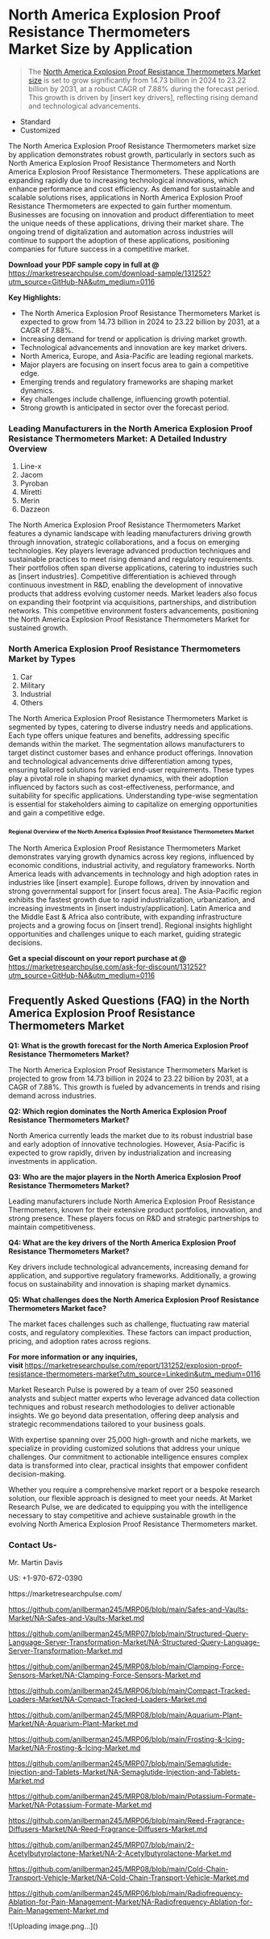 <h1>North America Explosion Proof Resistance Thermometers Market&nbsp;Size by Application</h1><blockquote><p>The <a href="https://marketresearchpulse.com/download-sample/131252?utm_source=GitHub-NA&amp;utm_medium=0116">North America Explosion Proof Resistance Thermometers Market size</a> is set to grow significantly from 14.73 billion in 2024 to 23.22 billion by 2031, at a robust CAGR of 7.88% during the forecast period. This growth is driven by [insert key drivers], reflecting rising demand and technological advancements.</p></blockquote><ul><li>Standard<li> Customized</li></ul><p>The North America Explosion Proof Resistance Thermometers market size by application demonstrates robust growth, particularly in sectors such as North America Explosion Proof Resistance Thermometers and North America Explosion Proof Resistance Thermometers. These applications are expanding rapidly due to increasing technological innovations, which enhance performance and cost efficiency. As demand for sustainable and scalable solutions rises, applications in North America Explosion Proof Resistance Thermometers are expected to gain further momentum. Businesses are focusing on innovation and product differentiation to meet the unique needs of these applications, driving their market share. The ongoing trend of digitalization and automation across industries will continue to support the adoption of these applications, positioning companies for future success in a competitive market.</p><p><strong>Download your PDF sample copy in full at @ </strong><a href="https://marketresearchpulse.com/download-sample/131252?utm_source=GitHub-NA&amp;utm_medium=0116">https://marketresearchpulse.com/download-sample/131252?utm_source=GitHub-NA&amp;utm_medium=0116</a></p><p><strong>Key Highlights: </strong></p><ul><li>The North America Explosion Proof Resistance Thermometers Market is expected to grow from 14.73 billion in 2024 to 23.22 billion by 2031, at a CAGR of 7.88%.</li><li>Increasing demand for trend or application is driving market growth.</li><li>Technological advancements and innovation are key market drivers.</li><li>North America, Europe, and Asia-Pacific are leading regional markets.</li><li>Major players are focusing on insert focus area to gain a competitive edge.</li><li>Emerging trends and regulatory frameworks are shaping market dynamics.</li><li>Key challenges include challenge, influencing growth potential.</li><li>Strong growth is anticipated in sector over the forecast period.</li></ul><h3>Leading Manufacturers in the North America Explosion Proof Resistance Thermometers Market: A Detailed Industry Overview</h3><ol><li>Line-x</li><li>Jacom</li><li>Pyroban</li><li>Miretti</li><li>Merin</li><li>Dazzeon</li></ol><div class="flex max-w-full flex-col flex-grow"><div class="min-h-8 text-message flex w-full flex-col items-end gap-2 whitespace-normal break-words [.text-message+&amp;]:mt-5" dir="auto" data-message-author-role="assistant" data-message-id="fd8432e4-4910-450d-b182-61b7bfb0a01f" data-message-model-slug="gpt-4o"><div class="flex w-full flex-col gap-1 empty:hidden first:pt-[3px]"><div class="markdown prose w-full break-words dark:prose-invert light"><p>The North America Explosion Proof Resistance Thermometers Market features a dynamic landscape with leading manufacturers driving growth through innovation, strategic collaborations, and a focus on emerging technologies. Key players leverage advanced production techniques and sustainable practices to meet rising demand and regulatory requirements. Their portfolios often span diverse applications, catering to industries such as [insert industries]. Competitive differentiation is achieved through continuous investment in R&amp;D, enabling the development of innovative products that address evolving customer needs. Market leaders also focus on expanding their footprint via acquisitions, partnerships, and distribution networks. This competitive environment fosters advancements, positioning the North America Explosion Proof Resistance Thermometers Market for sustained growth.</p></div></div></div></div><h3>North America Explosion Proof Resistance Thermometers Market by Types</h3><ol><li>Car<li> Military<li> Industrial<li> Others</li></ol><div class="flex max-w-full flex-col flex-grow"><div class="min-h-8 text-message flex w-full flex-col items-end gap-2 whitespace-normal break-words [.text-message+&amp;]:mt-5" dir="auto" data-message-author-role="assistant" data-message-id="084470be-0bb7-4664-bddf-5156b4f41249" data-message-model-slug="gpt-4o-mini"><div class="flex w-full flex-col gap-1 empty:hidden first:pt-[3px]"><div class="markdown prose w-full break-words dark:prose-invert light"><p>The North America Explosion Proof Resistance Thermometers Market is segmented by types, catering to diverse industry needs and applications. Each type offers unique features and benefits, addressing specific demands within the market. The segmentation allows manufacturers to target distinct customer bases and enhance product offerings. Innovation and technological advancements drive differentiation among types, ensuring tailored solutions for varied end-user requirements. These types play a pivotal role in shaping market dynamics, with their adoption influenced by factors such as cost-effectiveness, performance, and suitability for specific applications. Understanding type-wise segmentation is essential for stakeholders aiming to capitalize on emerging opportunities and gain a competitive edge.</p></div></div></div></div><h3><span style="font-size: 11px;">Regional Overview of the North America Explosion Proof Resistance Thermometers Market</span></h3><div class="flex max-w-full flex-col flex-grow"><div class="min-h-8 text-message flex w-full flex-col items-end gap-2 whitespace-normal break-words [.text-message+&amp;]:mt-5" dir="auto" data-message-author-role="assistant" data-message-id="e9038762-ce64-4e30-91c9-9bd413514231" data-message-model-slug="gpt-4o-mini"><div class="flex w-full flex-col gap-1 empty:hidden first:pt-[3px]"><div class="markdown prose w-full break-words dark:prose-invert light"><p>The North America Explosion Proof Resistance Thermometers Market demonstrates varying growth dynamics across key regions, influenced by economic conditions, industrial activity, and regulatory frameworks. North America leads with advancements in technology and high adoption rates in industries like [insert example]. Europe follows, driven by innovation and strong governmental support for [insert focus area]. The Asia-Pacific region exhibits the fastest growth due to rapid industrialization, urbanization, and increasing investments in [insert industry/application]. Latin America and the Middle East &amp; Africa also contribute, with expanding infrastructure projects and a growing focus on [insert trend]. Regional insights highlight opportunities and challenges unique to each market, guiding strategic decisions.</p></div></div></div></div><p><strong>Get a special discount on your report purchase at @ </strong><a href="https://marketresearchpulse.com/ask-for-discount/131252?utm_source=GitHub-NA&amp;utm_medium=0116">https://marketresearchpulse.com/ask-for-discount/131252?utm_source=GitHub-NA&amp;utm_medium=0116</a></p><h2>Frequently Asked Questions (FAQ) in the North America Explosion Proof Resistance Thermometers Market</h2><p><strong>Q1: What is the growth forecast for the North America Explosion Proof Resistance Thermometers Market?</strong></p><p>The North America Explosion Proof Resistance Thermometers Market is projected to grow from 14.73 billion in 2024 to 23.22 billion by 2031, at a CAGR of 7.88%. This growth is fueled by advancements in trends and rising demand across industries.</p><p><strong>Q2: Which region dominates the North America Explosion Proof Resistance Thermometers Market?</strong></p><p>North America currently leads the market due to its robust industrial base and early adoption of innovative technologies. However, Asia-Pacific is expected to grow rapidly, driven by industrialization and increasing investments in application.</p><p><strong>Q3: Who are the major players in the North America Explosion Proof Resistance Thermometers Market?</strong></p><p>Leading manufacturers include North America Explosion Proof Resistance Thermometers, known for their extensive product portfolios, innovation, and strong presence. These players focus on R&amp;D and strategic partnerships to maintain competitiveness.</p><p><strong>Q4: What are the key drivers of the North America Explosion Proof Resistance Thermometers Market?</strong></p><p>Key drivers include technological advancements, increasing demand for application, and supportive regulatory frameworks. Additionally, a growing focus on sustainability and innovation is shaping market dynamics.</p><p><strong>Q5: What challenges does the North America Explosion Proof Resistance Thermometers Market face?</strong></p><p>The market faces challenges such as challenge, fluctuating raw material costs, and regulatory complexities. These factors can impact production, pricing, and adoption rates across regions.</p><p><strong>For more information or any inquiries, visit&nbsp;</strong><a href="https://marketresearchpulse.com/report/131252/explosion-proof-resistance-thermometers-market?utm_source=Linkedin&utm_medium=0116">https://marketresearchpulse.com/report/131252/explosion-proof-resistance-thermometers-market?utm_source=Linkedin&utm_medium=0116</a></p><p>Market Research Pulse is powered by a team of over 250 seasoned analysts and subject matter experts who leverage advanced data collection techniques and robust research methodologies to deliver actionable insights. We go beyond data presentation, offering deep analysis and strategic recommendations tailored to your business goals.</p><p>With expertise spanning over 25,000 high-growth and niche markets, we specialize in providing customized solutions that address your unique challenges. Our commitment to actionable intelligence ensures complex data is transformed into clear, practical insights that empower confident decision-making.</p><p>Whether you require a comprehensive market report or a bespoke research solution, our flexible approach is designed to meet your needs. At Market Research Pulse, we are dedicated to equipping you with the intelligence necessary to stay competitive and achieve sustainable growth in the evolving North America Explosion Proof Resistance Thermometers market.</p><h3><strong>Contact Us-</strong></h3><p>Mr. Martin Davis</p><p>US: +1-970-672-0390</p><p>https://marketresearchpulse.com/</p><p><a href="https://github.com/anilberman245/MRP06/blob/main/Safes-and-Vaults-Market/NA-Safes-and-Vaults-Market.md">https://github.com/anilberman245/MRP06/blob/main/Safes-and-Vaults-Market/NA-Safes-and-Vaults-Market.md</a></p><p><a href="https://github.com/anilberman245/MRP07/blob/main/Structured-Query-Language-Server-Transformation-Market/NA-Structured-Query-Language-Server-Transformation-Market.md">https://github.com/anilberman245/MRP07/blob/main/Structured-Query-Language-Server-Transformation-Market/NA-Structured-Query-Language-Server-Transformation-Market.md</a></p><p><a href="https://github.com/anilberman245/MRP08/blob/main/Clamping-Force-Sensors-Market/NA-Clamping-Force-Sensors-Market.md">https://github.com/anilberman245/MRP08/blob/main/Clamping-Force-Sensors-Market/NA-Clamping-Force-Sensors-Market.md</a></p><p><a href="https://github.com/anilberman245/MRP06/blob/main/Compact-Tracked-Loaders-Market/NA-Compact-Tracked-Loaders-Market.md">https://github.com/anilberman245/MRP06/blob/main/Compact-Tracked-Loaders-Market/NA-Compact-Tracked-Loaders-Market.md</a></p><p><a href="https://github.com/anilberman245/MRP08/blob/main/Aquarium-Plant-Market/NA-Aquarium-Plant-Market.md">https://github.com/anilberman245/MRP08/blob/main/Aquarium-Plant-Market/NA-Aquarium-Plant-Market.md</a></p><p><a href="https://github.com/anilberman245/MRP06/blob/main/Frosting-&-Icing-Market/NA-Frosting-&-Icing-Market.md">https://github.com/anilberman245/MRP06/blob/main/Frosting-&-Icing-Market/NA-Frosting-&-Icing-Market.md</a></p><p><a href="https://github.com/anilberman245/MRP07/blob/main/Semaglutide-Injection-and-Tablets-Market/NA-Semaglutide-Injection-and-Tablets-Market.md">https://github.com/anilberman245/MRP07/blob/main/Semaglutide-Injection-and-Tablets-Market/NA-Semaglutide-Injection-and-Tablets-Market.md</a></p><p><a href="https://github.com/anilberman245/MRP08/blob/main/Potassium-Formate-Market/NA-Potassium-Formate-Market.md">https://github.com/anilberman245/MRP08/blob/main/Potassium-Formate-Market/NA-Potassium-Formate-Market.md</a></p><p><a href="https://github.com/anilberman245/MRP06/blob/main/Reed-Fragrance-Diffusers-Market/NA-Reed-Fragrance-Diffusers-Market.md">https://github.com/anilberman245/MRP06/blob/main/Reed-Fragrance-Diffusers-Market/NA-Reed-Fragrance-Diffusers-Market.md</a></p><p><a href="https://github.com/anilberman245/MRP07/blob/main/2-Acetylbutyrolactone-Market/NA-2-Acetylbutyrolactone-Market.md">https://github.com/anilberman245/MRP07/blob/main/2-Acetylbutyrolactone-Market/NA-2-Acetylbutyrolactone-Market.md</a></p><p><a href="https://github.com/anilberman245/MRP08/blob/main/Cold-Chain-Transport-Vehicle-Market/NA-Cold-Chain-Transport-Vehicle-Market.md">https://github.com/anilberman245/MRP08/blob/main/Cold-Chain-Transport-Vehicle-Market/NA-Cold-Chain-Transport-Vehicle-Market.md</a></p><p><a href="https://github.com/anilberman245/MRP06/blob/main/Radiofrequency-Ablation-for-Pain-Management-Market/NA-Radiofrequency-Ablation-for-Pain-Management-Market.md">https://github.com/anilberman245/MRP06/blob/main/Radiofrequency-Ablation-for-Pain-Management-Market/NA-Radiofrequency-Ablation-for-Pain-Management-Market.md</a></p>
![Uploading image.png…]()
